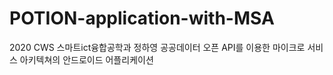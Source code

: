 # POTION-application-with-MSA
2020 CWS 스마트ict융합공학과 정하영
공공데이터 오픈 API를 이용한 마이크로 서비스 아키텍쳐의 안드로이드 어플리케이션
